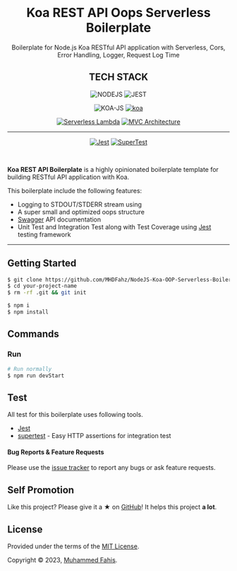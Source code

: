 <div align="center">
  <br />
  <h1>Koa REST API Oops Serverless Boilerplate</h1>
</div>

<p align="center">
  Boilerplate for Node.js Koa RESTful API application with Serverless, Cors, Error Handling, Logger, Request Log Time
</p>

<div align="center">
  
## TECH STACK
![NODEJS](https://img.shields.io/badge/Node.js-43853D?style=for-the-badge&logo=node.js&logoColor=white)
![JEST](https://img.shields.io/badge/Jest-323330?style=for-the-badge&logo=Jest&logoColor=white)

![KOA-JS](https://cdn.rawgit.com/sindresorhus/awesome/d7305f38d29fed78fa85652e3a63e154dd8e8829/media/badge.svg)
[![koa](https://img.shields.io/badge/koa-framework-blue.svg)](https://koajs.com/)

[![Serverless Lambda](https://img.shields.io/badge/Serverless-Lambda-orange.svg)](https://serverless.com/learn/quick-start/)
[![MVC Architecture](https://img.shields.io/badge/MVC-Architecture-lightgrey.svg)](https://en.wikipedia.org/wiki/Model–view–controller)

---

[![Jest](https://img.shields.io/badge/Jest-testing%20library-brightgreen.svg)](https://jestjs.io/)
[![SuperTest](https://img.shields.io/badge/SuperTest-HTTP%20assertions%20library-brightgreen.svg)](https://github.com/visionmedia/supertest)

</div>

<br />

**Koa REST API Boilerplate** is a highly opinionated boilerplate template for building RESTful API application with Koa.

This boilerplate include the following features:

-   Logging to STDOUT/STDERR stream using
-   A super small and optimized oops structure
-   [Swagger](https://swagger.io/) API documentation
-   Unit Test and Integration Test along with Test Coverage using [Jest](https://facebook.github.io/jest/) testing framework

---

## Getting Started

```zsh
$ git clone https://github.com/MHDFahz/NodeJS-Koa-OOP-Serverless-Boilerplate.git your-project-name
$ cd your-project-name
$ rm -rf .git && git init
```

```zsh
$ npm i
$ npm install
```

## Commands

### Run

```zsh
# Run normally
$ npm run devStart
```

## Test

All test for this boilerplate uses following tools.

-   [Jest](https://github.com/facebook/jest)
-   [supertest](https://github.com/visionmedia/supertest) - Easy HTTP assertions for integration test

#### Bug Reports & Feature Requests

Please use the [issue tracker](https://github.com/MHDFahz/NodeJS-Koa-OOP-Serverless-Boilerplate/issues) to report any bugs or ask feature requests.

## Self Promotion

Like this project? Please give it a ★ on [GitHub](https://github.com/posquit0/awesome-engineer-onboarding)! It helps this project **a lot**.

## License

Provided under the terms of the [MIT License](https://github.com/MHDFahz/NodeJS-Koa-OOP-Serverless-Boilerplate/blob/master/LICENSE).

Copyright © 2023, [Muhammed Fahis](fahis.skazi@gmail.com).
